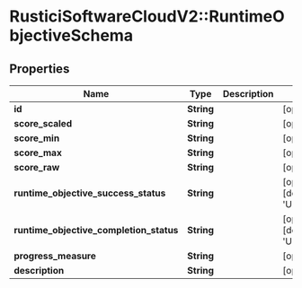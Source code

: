 # RusticiSoftwareCloudV2::RuntimeObjectiveSchema

## Properties
Name | Type | Description | Notes
------------ | ------------- | ------------- | -------------
**id** | **String** |  | [optional] 
**score_scaled** | **String** |  | [optional] 
**score_min** | **String** |  | [optional] 
**score_max** | **String** |  | [optional] 
**score_raw** | **String** |  | [optional] 
**runtime_objective_success_status** | **String** |  | [optional] [default to &#39;UNKNOWN&#39;]
**runtime_objective_completion_status** | **String** |  | [optional] [default to &#39;UNKNOWN&#39;]
**progress_measure** | **String** |  | [optional] 
**description** | **String** |  | [optional] 


